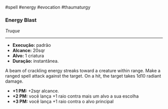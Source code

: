 #spell #energy #evocation #thaumaturgy 
### Energy Blast
*Truque*
___
- **Execução:** padrão
- **Alcance:** 20sqr
- **Alvo:** 1 criatura
- **Duração:** instantânea.

A beam of crackling energy streaks toward a creature within range. Make a ranged spell attack against the target. On a hit, the target takes 1d10 radiant damage. 

- **+1 PM:** +2sqr alcance.
- **+2 PM:** você lança +1 raio contra mais um alvo a sua escolha
- **+3 PM:** você lança +1 raio contra o alvo principal
